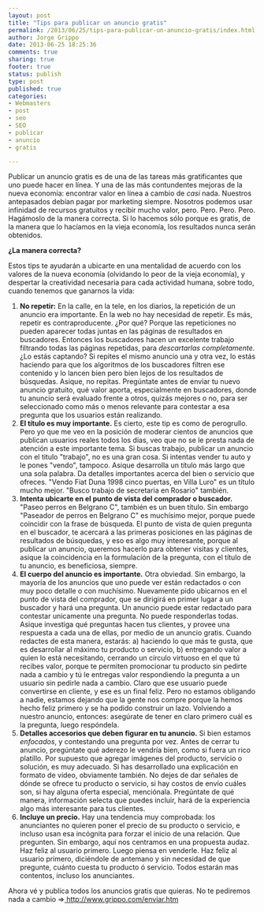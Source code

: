 ```yaml
--- 
layout: post
title: "Tips para publicar un anuncio gratis"
permalink: /2013/06/25/tips-para-publicar-un-anuncio-gratis/index.html
author: Jorge Grippo
date: 2013-06-25 18:25:36
comments: true
sharing: true
footer: true
status: publish
type: post
published: true
categories: 
- Webmasters
- post
- seo
- SEO
- publicar
- anuncio
- gratis

---
```

<!-- 454 -->
Publicar un anuncio gratis es de una de las tareas más gratificantes que uno puede hacer en línea. Y una de las más contundentes mejoras de la nueva economía: encontrar valor en línea a cambio de <em>casi</em> nada. Nuestros antepasados debían pagar por marketing siempre. Nosotros podemos usar infinidad de recursos gratuitos y recibir mucho valor, pero. Pero. Pero. Pero. Hagámoslo de la manera correcta. Si lo hacemos sólo porque es gratis, de la manera que lo hacíamos en la vieja economía, los resultados nunca serán obtenidos.

<strong>¿La manera correcta?</strong>

Estos tips te ayudarán a ubicarte en una mentalidad de acuerdo con los valores de la nueva economía (olvidando lo peor de la vieja economía), y despertar la creatividad necesaria para cada actividad humana, sobre todo, cuando tenemos que ganarnos la vida:
<ol>
	<li><span style="line-height: 15px;"><strong>No repetir:</strong> En la calle, en la tele, en los diarios, la repetición de un anuncio era importante. En la web no hay necesidad de repetir. Es más, repetir es contraproducente. ¿Por qué? Porque las repeticiones no pueden aparecer todas juntas en las páginas de resultados en buscadores. Entonces los buscadores hacen un excelente trabajo filtrando todas las páginas repetidas, para <em>descartarlas completamente</em>. ¿Lo estás captando? Si repites el mismo anuncio una y otra vez, lo estás haciendo para que los algoritmos de los buscadores filtren ese contenido y lo lancen bien pero bien lejos de los resultados de búsquedas. Asique, no repitas. Pregúntate antes de enviar tu nuevo anuncio gratuito, qué valor aporta, especialmente en buscadores, donde tu anuncio será evaluado frente a otros, quizás mejores o no, para ser seleccionado como más o menos relevante para contestar a esa pregunta que los usuarios están realizando.</span></li>
	<li><strong>El título es muy importante.</strong> Es cierto, este tip es como de perogrullo. Pero yo que me veo en la posición de moderar cientos de anuncios que publican usuarios reales todos los días, veo que no se le presta nada de atención a este importante tema. Si buscas trabajo, publicar un anuncio con el titulo "trabajo", no es una gran cosa. Si intentas vender tu auto y le pones "vendo", tampoco. Asique desarrolla un título más largo que una sola palabra. Da detalles importantes acerca del bien o servicio que ofreces. "Vendo Fiat Duna 1998 cinco puertas, en Villa Luro" es un título mucho mejor. "Busco trabajo de secretaria en Rosario" también.</li>
	<li><strong>Intenta ubicarte en el punto de vista del comprador o buscador.</strong> "Paseo perros en Belgrano C", también es un buen título. Sin embargo "Paseador de perros en Belgrano C" es muchísimo mejor, porque puede coincidir con la frase de búsqueda. El punto de vista de quien pregunta en el buscador, te acercará a las primeras posiciones en las páginas de resultados de búsquedas, y eso es algo muy interesante, porque al publicar un anuncio, queremos hacerlo para obtener visitas y clientes, asique la coincidencia en la formulación de la pregunta, con el título de tu anuncio, es beneficiosa, siempre.</li>
	<li><strong>El cuerpo del anuncio es importante.</strong> Otra obviedad. Sin embargo, la mayoría de los anuncios que uno puede ver están redactados o con muy poco detalle o con muchísimo. Nuevamente pido ubicarnos en el punto de vista del comprador, que se dirigirá en primer lugar a un buscador y hará una pregunta. Un anuncio puede estar redactado para contestar unicamente una pregunta. No puede responderlas todas. Asique investiga qué preguntas hacen tus clientes, y provee una respuesta a cada una de ellas, por medio de un anuncio gratis. Cuando redactes de esta manera, estarás: a) haciendo lo que más te gusta, que es desarrollar al máximo tu producto o servicio, b) entregando valor a quien lo está necesitando, cerrando un círculo virtuoso en el que tú recibes valor, porque te permiten promocionar tu producto sin pedirte nada a cambio y tú le entregas valor respondiendo la pregunta a un usuario sin pedirle nada a cambio. Claro que ese usuario puede convertirse en cliente, y ese es un final feliz. Pero no estamos obligando a nadie, estamos dejando que la gente nos compre porque la hemos hecho feliz primero y se ha podido construir un lazo. Volviendo a nuestro anuncio, entonces: asegúrate de tener en claro primero cuál es la pregunta, luego respóndela.</li>
	<li><strong>Detalles accesorios que deben figurar en tu anuncio.</strong> Si bien estamos <em>enfocados</em>, y contestando una pregunta por vez. Antes de cerrar tu anuncio, pregúntate qué aderezo le vendría bien, como si fuera un rico platillo. Por supuesto que agregar imágenes del producto, servicio o solución, es muy adecuado. Si has desarrollado una explicación en formato de video, obviamente también. No dejes de dar señales de dónde se ofrece tu producto o servicio, si hay costos de envío cuáles son, si hay alguna oferta especial, menciónala. Pregúntate de qué manera, información selecta que puedes incluir, hará de la experiencia algo más interesante para tus clientes.</li>
	<li><strong>Incluye un precio.</strong> Hay una tendencia muy comprobada: los anunciantes no quieren poner el precio de su producto o servicio, e incluso usan esa incógnita para forzar el inicio de una relación. Que pregunten. Sin embargo, aquí nos centramos en una propuesta audaz. Haz feliz al usuario primero. Luego piensa en venderle. Haz feliz al usuario primero, diciéndole de antemano y sin necesidad de que pregunte, cuánto cuesta tu producto ó servicio. Todos estarán mas contentos, incluso los anunciantes.</li>
</ol>
Ahora vé y publica todos los anuncios gratis que quieras. No te pediremos nada a cambio =&gt;<a title="Publicar anuncio gratis" href="http://www.grippo.com/enviar.htm" target="_blank"> http://www.grippo.com/enviar.htm</a>

&nbsp;

